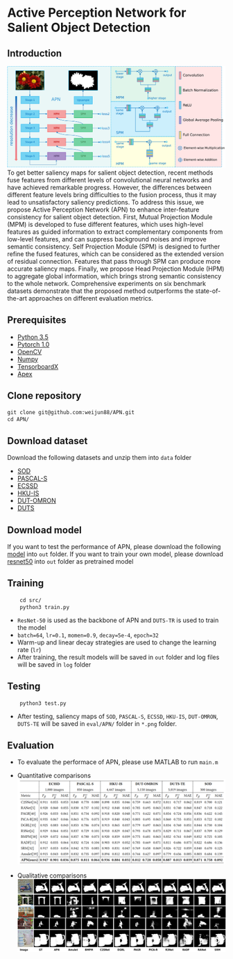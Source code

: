 # Active Perception Network for Salient Object Detection

## Introduction
![framework](./fig/framework.png)To get better saliency maps for salient object detection, recent methods fuse features from different levels of convolutional neural networks and have achieved remarkable progress. However, the differences between different feature levels bring difficulties to the fusion process, thus it may lead to unsatisfactory saliency predictions. To address this issue, we propose Active Perception Network (APN) to enhance inter-feature consistency for salient object detection. First, Mutual Projection Module (MPM) is developed to fuse different features, which uses high-level features as guided information to extract complementary components from low-level features, and can suppress background noises and improve semantic consistency. Self Projection Module (SPM) is designed to further refine the fused features, which can be considered as the extended version of residual connection. Features that pass through SPM can produce more accurate saliency maps. Finally, we propose Head Projection Module (HPM) to aggregate global information, which brings strong semantic consistency to the whole network. Comprehensive experiments on six benchmark datasets demonstrate that the proposed method outperforms the state-of-the-art approaches on different evaluation metrics.


## Prerequisites
- [Python 3.5](https://www.python.org/)
- [Pytorch 1.0](http://pytorch.org/)
- [OpenCV](https://opencv.org/)
- [Numpy](https://numpy.org/)
- [TensorboardX](https://github.com/lanpa/tensorboardX)
- [Apex](https://github.com/NVIDIA/apex)


## Clone repository

```shell
git clone git@github.com:weijun88/APN.git
cd APN/
```

## Download dataset

Download the following datasets and unzip them into `data` folder

- [SOD](http://elderlab.yorku.ca/SOD/)
- [PASCAL-S](http://cbi.gatech.edu/salobj/)
- [ECSSD](http://www.cse.cuhk.edu.hk/leojia/projects/hsaliency/dataset.html)
- [HKU-IS](https://i.cs.hku.hk/~gbli/deep_saliency.html)
- [DUT-OMRON](http://saliencydetection.net/dut-omron/)
- [DUTS](http://saliencydetection.net/duts/)

## Download model

If you want to test the performance of APN, please download the following [model](https://drive.google.com/open?id=1zKogcTuA9JA5v7PfnArVyTPTaOw1ZqDG) into `out` folder. If you want to train your own model, please download [resnet50]('https://download.pytorch.org/models/resnet50-19c8e357.pth') into `out` folder as pretrained model

## Training

```shell
    cd src/
    python3 train.py
```
- `ResNet-50` is used as the backbone of APN and `DUTS-TR` is used to train the model
- `batch=64`, `lr=0.1`, `momen=0.9`, `decay=5e-4`, `epoch=32`
- Warm-up and linear decay strategies are used to change the learning rate (`lr`)
- After training, the result models will be saved in `out` folder and log files will be saved in `log` folder

## Testing

```shell
    python3 test.py
```
- After testing, saliency maps of `SOD`, `PASCAL-S`, `ECSSD`, `HKU-IS`, `DUT-OMRON`, `DUTS-TE` will be saved in `eval/APN/` folder in `*.png` folder.

## Evaluation
- To evaluate the performace of APN, please use MATLAB to run `main.m`
- Quantitative comparisons 
![performace](./fig/performance.png)

- Qualitative comparisons 
![sample](./fig/sample.png)

